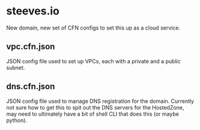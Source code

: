 # steeves.io

New domain, new set of CFN configs to set this up as a cloud service.

##  vpc.cfn.json

JSON config file used to set up VPCs, each with a private and a public subnet.

##  dns.cfn.json

JSON config file used to manage DNS registration for the domain. Currently not sure how to get this to spit out the DNS servers for the HostedZone, may need to ultimately have a bit of shell CLI that does this (or maybe python).
